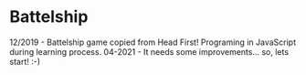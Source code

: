# Battelship
12/2019 - Battelship game copied from Head First! Programing in JavaScript during learning process.
04-2021 - It needs some improvements... so, lets start! :-)
